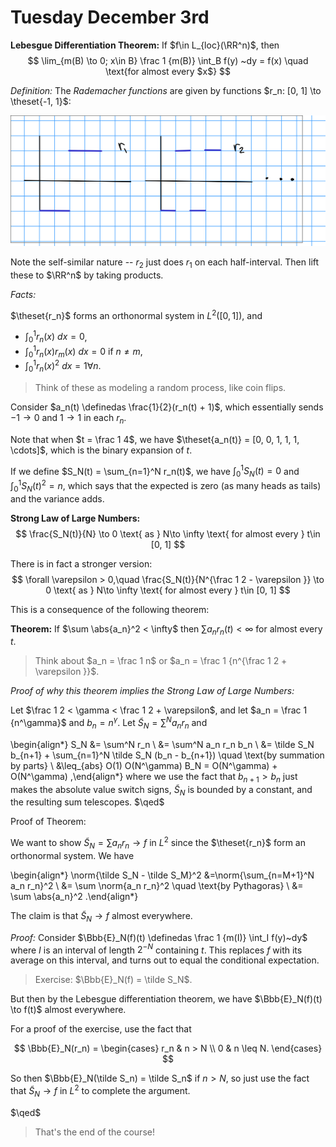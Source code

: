 # Tuesday December 3rd

**Lebesgue Differentiation Theorem:**
If $f\in L_{loc}(\RR^n)$, then 
$$
\lim_{m(B) \to 0; x\in B} \frac 1 {m(B)} \int_B f(y) ~dy = f(x) \quad \text{for almost every $x$}
$$

*Definition:* 
The *Rademacher functions* are given by functions $r_n: [0, 1] \to \theset{-1, 1}$:

![Image](figures/2019-12-03-11:11.png)

Note the self-similar nature -- $r_2$ just does $r_1$ on each half-interval.
Then lift these to $\RR^n$ by taking products.

*Facts:*

$\theset{r_n}$ forms an orthonormal system in $L^2([0, 1])$, and

-  $\int_0^1 r_n(x) ~dx = 0$,
-  $\int_0^1 r_n(x) r_m(x) ~dx = 0$ if $n\neq m$,
-  $\int_0^1 r_n(x)^2 ~dx = 1 \forall n$.

> Think of these as modeling a random process, like coin flips.

Consider $a_n(t) \definedas \frac{1}{2}(r_n(t) + 1)$, which essentially sends $-1 \to 0$ and $1\to 1$ in each $r_n$.

Note that when $t = \frac 1 4$, we have $\theset{a_n(t)} = [0, 0, 1, 1, 1, \cdots]$, which is the binary expansion of $t$.

If we define $S_N(t) = \sum_{n=1}^N r_n(t)$, we have $\int_0^1 S_N(t) = 0$ and $\int_0^1 S_N(t)^2 = n$, which says that the expected is zero (as many heads as tails) and the variance adds.

**Strong Law of Large Numbers:**
$$
\frac{S_N(t)}{N} \to 0 \text{ as } N\to \infty \text{ for almost every } t\in [0, 1]
$$

There is in fact a stronger version:
$$
\forall \varepsilon > 0,\quad \frac{S_N(t)}{N^{\frac 1 2 - \varepsilon }} \to 0 \text{ as } N\to \infty \text{ for almost every } t\in [0, 1]
$$

This is a consequence of the following theorem:

**Theorem:**
If $\sum \abs{a_n}^2 < \infty$ then $\sum a_n r_n(t) < \infty$ for almost every $t$.

> Think about $a_n = \frac 1 n$ or $a_n = \frac 1 {n^{\frac 1 2 + \varepsilon }}$.

*Proof of why this theorem implies the Strong Law of Large Numbers:*

Let $\frac 1 2 < \gamma < \frac 1 2 + \varepsilon$, and let $a_n = \frac 1 {n^\gamma}$ and $b_n = n^\gamma$.
Let $\tilde S_N = \sum^N a_n r_n$ and 

\begin{align*}
S_N 
&= \sum^N r_n \\
&= \sum^N a_n r_n b_n \\
&= \tilde S_N b_{n+1} + \sum_{n=1}^N \tilde S_N (b_n - b_{n+1}) \quad \text{by summation by parts} \\
&\leq_{abs} O(1) O(N^\gamma) B_N = O(N^\gamma) + O(N^\gamma)
,\end{align*}
where we use the fact that $b_{n+1} > b_n$ just makes the absolute value switch signs, $\tilde S_N$ is bounded by a constant, and the resulting sum telescopes.
$\qed$

Proof of Theorem:

We want to show $\tilde S_N = \sum a_n r_n \to f$ in $L^2$ since the $\theset{r_n}$ form an orthonormal system.
We have 

\begin{align*}
\norm{\tilde S_N - \tilde S_M}^2
&=\norm{\sum_{n=M+1}^N a_n r_n}^2 \\
&= \sum \norm{a_n r_n}^2 \quad \text{by Pythagoras} \\
&= \sum \abs{a_n}^2
.\end{align*}

The claim is that $\tilde S_N \to f$ almost everywhere.

*Proof:*
Consider $\Bbb{E}_N(f)(t) \definedas \frac 1 {m(I)} \int_I f(y)~dy$ where $I$ is an interval of length $2^{-N}$ containing $t$. 
This replaces $f$ with its average on this interval, and turns out to equal the conditional expectation.

> Exercise: $\Bbb{E}_N(f) = \tilde S_N$.

But then by the Lebesgue differentiation theorem, we have $\Bbb{E}_N(f)(t) \to f(t)$ almost everywhere.

For a proof of the exercise, use the fact that

$$
\Bbb{E}_N(r_n) = \begin{cases}
r_n & n > N \\
0 & n \leq N.
\end{cases}
$$

So then $\Bbb{E}_N(\tilde S_n) = \tilde S_n$ if $n > N$, so just use the fact that $\tilde S_N \to f$ in $L^2$ to complete the argument.

$\qed$

> That's the end of the course!
